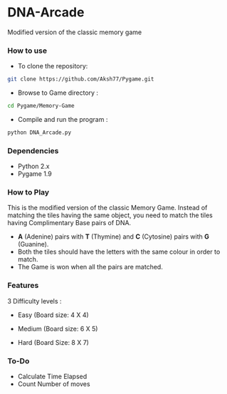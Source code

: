 # DNA-Arcade
Modified version of the classic memory game

<!--
![Game Menu](https://drive.google.com/open?id=0B9BHERpTEv_GNWhaeXIzRmNsaHc)

![Select Difficulty](https://drive.google.com/open?id=0B9BHERpTEv_GVS03eU1zNVAzTDQ)

![Game Board](https://drive.google.com/open?id=0B9BHERpTEv_GR0kySVh3b2VuSHc)
-->

### How to use
* To clone the repository:

 ```bash
 git clone https://github.com/Aksh77/Pygame.git
 ```
* Browse to Game directory :

 ```bash
 cd Pygame/Memory-Game
 ```
 
* Compile and run the program :

 ```bash
 python DNA_Arcade.py
 ```
 
 
### Dependencies
* Python 2.x
* Pygame 1.9


### How to Play

This is the modified version of the classic Memory Game.
Instead of matching the tiles having the same object, you need to match the tiles having Complimentary Base pairs of DNA.

* **A** (Adenine) pairs with **T** (Thymine)  and **C** (Cytosine) pairs with **G** (Guanine).
* Both the tiles should have the letters with the same colour in order to match.
* The Game is won when all the pairs are matched.

### Features
3 Difficulty levels :

* Easy   (Board size: 4 X 4)

* Medium (Board size: 6 X 5)

* Hard   (Board Size: 8 X 7)

### To-Do

* Calculate Time Elapsed
* Count Number of moves
